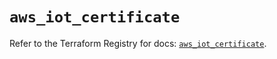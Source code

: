 # `aws_iot_certificate`

Refer to the Terraform Registry for docs: [`aws_iot_certificate`](https://registry.terraform.io/providers/hashicorp/aws/4.54.0/docs/resources/iot_certificate).
